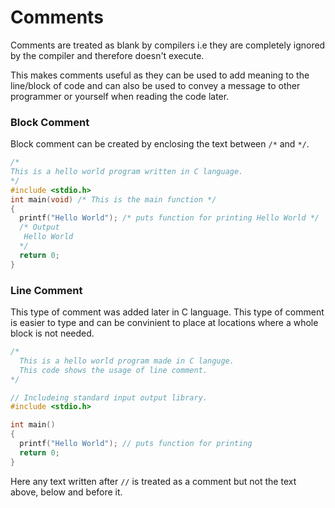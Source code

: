 ﻿# Comments

Comments are treated as blank by compilers i.e they are completely ignored by the compiler and therefore doesn't execute.

This makes comments useful as they can be used to add meaning to the line/block of code and can also be used to convey a message to other programmer or yourself when reading the code later.

### Block Comment

Block comment can be created by enclosing the text between `/*` and `*/`.

```c
/*
This is a hello world program written in C language.
*/
#include <stdio.h>
int main(void) /* This is the main function */
{
  printf("Hello World"); /* puts function for printing Hello World */
  /* Output
   Hello World
  */
  return 0;
}
```

### Line Comment

This type of comment was added later in C language. This type of comment is easier to type and can be convinient to place at locations where a whole block is not needed.

```c
/*
  This is a hello world program made in C languge.
  This code shows the usage of line comment.
*/

// Includeing standard input output library.
#include <stdio.h>

int main()
{
  printf("Hello World"); // puts function for printing
  return 0;
}
```

Here any text written after `//` is treated as a comment but not the text above, below and before it.
